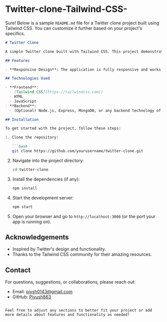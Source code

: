 # Twitter-clone-Tailwind-CSS-
Sure! Below is a sample `README.md` file for a Twitter clone project built using Tailwind CSS. You can customize it further based on your project's specifics.

```markdown
# Twitter Clone

A simple Twitter clone built with Tailwind CSS. This project demonstrates how to create a responsive and modern web application using Tailwind's utility-first CSS framework. 

## Features

- **Responsive Design**: The application is fully responsive and works on various devices.

## Technologies Used

- **Frontend**: 
  - [Tailwind CSS](https://tailwindcss.com/)
  - HTML
  - JavaScript
- **Backend**: 
  - (Optional) Node.js, Express, MongoDB, or any backend technology of your choice.

## Installation

To get started with the project, follow these steps:

1. Clone the repository:

   ```bash
   git clone https://github.com/yourusername/twitter-clone.git
   ```

2. Navigate into the project directory:

   ```bash
   cd twitter-clone
   ```

3. Install the dependencies (if any):

   ```bash
   npm install
   ```

4. Start the development server:

   ```bash
   npm start
   ```

5. Open your browser and go to `http://localhost:3000` (or the port your app is running on).

## Acknowledgements

- Inspired by Twitter's design and functionality.
- Thanks to the Tailwind CSS community for their amazing resources.

## Contact

For questions, suggestions, or collaborations, please reach out:

- Email: piysh0143@gmail.com
- GitHub: [Piyush863](https://github.com/Piyush863)

```

Feel free to adjust any sections to better fit your project or add more details about features and functionality as needed!
